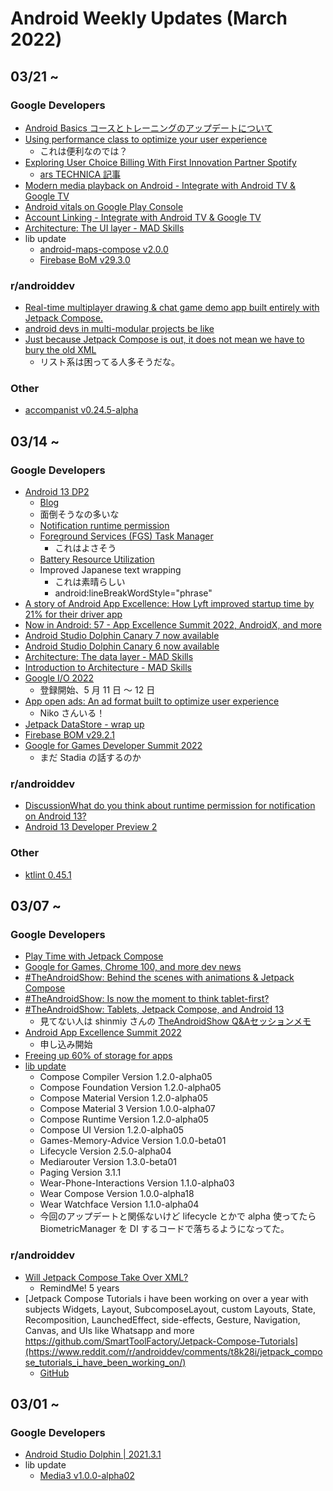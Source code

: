 # Android Weekly Updates (March 2022)

## 03/21 ~

### Google Developers

- [Android Basics コースとトレーニングのアップデートについて](https://android-developers-jp.googleblog.com/2022/03/android-basics-and-training-update.html)
- [Using performance class to optimize your user experience](https://android-developers.googleblog.com/2022/03/using-performance-class-to-optimize.html)
  - これは便利なのでは？
- [Exploring User Choice Billing With First Innovation Partner Spotify](https://android-developers.googleblog.com/2022/03/user-choice-billing.html)
  - [ars TECHNICA 記事](https://arstechnica.com/gadgets/2022/03/google-pilots-alternative-play-store-billing-options-but-only-for-spotify/)
- [Modern media playback on Android - Integrate with Android TV & Google TV](https://www.youtube.com/watch?v=OYy41ceW59s)
- [Android vitals on Google Play Console](https://www.youtube.com/watch?v=C9MZNEW20B4)
- [Account Linking - Integrate with Android TV & Google TV](https://www.youtube.com/watch?v=-Fa99hpUsdk)
- [Architecture: The UI layer - MAD Skills](https://www.youtube.com/watch?v=p9VR8KbmzEE)
- lib update
  - [android-maps-compose v2.0.0](https://github.com/googlemaps/android-maps-compose/releases/tag/v2.0.0)
  - [Firebase BoM v29.3.0](https://firebase.google.com/support/release-notes/android)

### r/androiddev

- [Real-time multiplayer drawing & chat game demo app built entirely with Jetpack Compose.](https://www.reddit.com/r/androiddev/comments/tm4ecr/realtime_multiplayer_drawing_chat_game_demo_app/)
- [android devs in multi-modular projects be like](https://www.reddit.com/r/androiddev/comments/tknhd9/android_devs_in_multimodular_projects_be_like/)
- [Just because Jetpack Compose is out, it does not mean we have to bury the old XML](https://www.reddit.com/r/androiddev/comments/tkd896/just_because_jetpack_compose_is_out_it_does_not/)
  - リスト系は困ってる人多そうだな。

### Other

- [accompanist v0.24.5-alpha](https://github.com/google/accompanist/releases/tag/v0.24.5-alpha)

## 03/14 ~

### Google Developers

- [Android 13 DP2](https://developer.android.com/about/versions/13#developer-preview-2)
  - [Blog](https://android-developers.googleblog.com/2022/03/second-preview-android-13.html)
  - 面倒そうなの多いな
  - [Notification runtime permission](https://developer.android.com/about/versions/13/changes/notification-permission)
  - [Foreground Services (FGS) Task Manager](https://developer.android.com/about/versions/13/changes/fgs-manager)
    - これはよさそう
  - [Battery Resource Utilization](https://developer.android.com/about/versions/13/changes/battery)
  - Improved Japanese text wrapping
    - これは素晴らしい
    - android:lineBreakWordStyle="phrase"
- [A story of Android App Excellence: How Lyft improved startup time by 21% for their driver app](https://www.youtube.com/watch?v=nmeuLSM__10)
- [Now in Android: 57 - App Excellence Summit 2022, AndroidX, and more](https://www.youtube.com/watch?v=nIgyROllQFM)
- [Android Studio Dolphin Canary 7 now available](https://androidstudio.googleblog.com/2022/03/android-studio-dolphin-canary-7-now.html)
- [Android Studio Dolphin Canary 6 now available](https://androidstudio.googleblog.com/2022/03/android-studio-dolphin-canary-6-now.html)
- [Architecture: The data layer - MAD Skills](https://www.youtube.com/watch?v=r5AseKQh2ZE)
- [Introduction to Architecture - MAD Skills](https://www.youtube.com/watch?v=TPWmfJq16rA)
- [Google I/O 2022](https://io.google/2022/)
  - 登録開始、5 月 11 日 〜 12 日
- [App open ads: An ad format built to optimize user experience](https://admobonair.withgoogle.com/events/apac-open-ads?PubID=pub-7565326605083947)
  - Niko さんいる！
- [Jetpack DataStore - wrap up](https://android-developers.googleblog.com/2022/03/jetpack-datastore-wrap-up.html)
- [Firebase BOM v29.2.1](https://firebase.google.com/support/release-notes/android)
- [Google for Games Developer Summit 2022](https://www.youtube.com/playlist?list=PLOU2XLYxmsILAHlMb1od40N3J-locJ6E9)
  - まだ Stadia の話するのか

### r/androiddev

- [DiscussionWhat do you think about runtime permission for notification on Android 13?](https://www.reddit.com/r/androiddev/comments/tgvqxr/what_do_you_think_about_runtime_permission_for/)
- [Android 13 Developer Preview 2](https://www.reddit.com/r/androiddev/comments/tggbys/android_13_developer_preview_2/)

### Other

- [ktlint 0.45.1](https://github.com/pinterest/ktlint/blob/master/CHANGELOG.md)

## 03/07 ~

### Google Developers

- [Play Time with Jetpack Compose](https://android-developers.googleblog.com/2022/03/play-time-with-jetpack-compose.html)
- [Google for Games, Chrome 100, and more dev news](https://www.youtube.com/watch?v=lA_dhIUpFnM)
- [#TheAndroidShow: Behind the scenes with animations & Jetpack Compose](https://www.youtube.com/watch?v=Ldz42dbUsQ0)
- [#TheAndroidShow: Is now the moment to think tablet-first?](https://www.youtube.com/watch?v=CQV95EN0CmY)
- [#TheAndroidShow: Tablets, Jetpack Compose, and Android 13](https://www.youtube.com/watch?v=WL9h46CymlU)
  - 見てない人は shinmiy さんの [TheAndroidShow Q&Aセッションメモ](https://zenn.dev/shinmiy/articles/35589126a29bd7)
- [Android App Excellence Summit 2022](https://developersonair.withgoogle.com/events/app-excellence-summit-2022)
  - 申し込み開始
- [Freeing up 60% of storage for apps](https://android-developers.googleblog.com/2022/03/freeing-up-60-of-storage-for-apps.html)
- [lib update](https://developer.android.com/jetpack/androidx/versions/all-channel#march_9_2022)
  - Compose Compiler Version 1.2.0-alpha05
  - Compose Foundation Version 1.2.0-alpha05
  - Compose Material Version 1.2.0-alpha05
  - Compose Material 3 Version 1.0.0-alpha07
  - Compose Runtime Version 1.2.0-alpha05
  - Compose UI Version 1.2.0-alpha05
  - Games-Memory-Advice Version 1.0.0-beta01
  - Lifecycle Version 2.5.0-alpha04
  - Mediarouter Version 1.3.0-beta01
  - Paging Version 3.1.1
  - Wear-Phone-Interactions Version 1.1.0-alpha03
  - Wear Compose Version 1.0.0-alpha18
  - Wear Watchface Version 1.1.0-alpha04
  - 今回のアップデートと関係ないけど lifecycle とかで alpha 使ってたら BiometricManager を DI するコードで落ちるようになってた。

### r/androiddev

- [Will Jetpack Compose Take Over XML?](https://www.reddit.com/r/androiddev/comments/t95xag/will_jetpack_compose_take_over_xml/)
  - RemindMe! 5 years
- [Jetpack Compose Tutorials i have been working on over a year with subjects Widgets, Layout, SubcomposeLayout, custom Layouts, State, Recomposition, LaunchedEffect, side-effects, Gesture, Navigation, Canvas, and UIs like Whatsapp and more https://github.com/SmartToolFactory/Jetpack-Compose-Tutorials](https://www.reddit.com/r/androiddev/comments/t8k28i/jetpack_compose_tutorials_i_have_been_working_on/)
  - [GitHub](https://github.com/SmartToolFactory/Jetpack-Compose-Tutorials)

## 03/01 ~

### Google Developers

- [Android Studio Dolphin | 2021.3.1](https://developer.android.com/studio/preview/features#2021.3.1)
- lib update
  - [Media3 v1.0.0-alpha02](https://developer.android.com/jetpack/androidx/releases/media3#1.0.0-alpha02)

